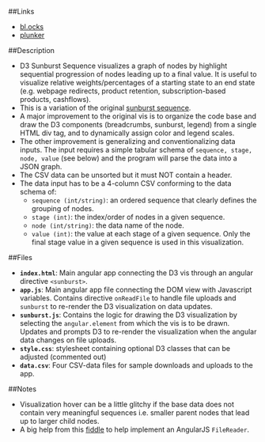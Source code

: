 ##Links
- [bl.ocks](http://bl.ocks.org/chrisrzhou/d5bdd8546f64ca0e4366) 
- [plunker](http://embed.plnkr.co/TgGw0V/preview)

##Description
- D3 Sunburst Sequence visualizes a graph of nodes by highlight sequential progression of nodes leading up to a final value.  It is useful to visualize relative weights/percentages of a starting state to an end state (e.g. webpage redirects, product retention, subscription-based products, cashflows).
- This is a variation of the original [sunburst sequence](http://bl.ocks.org/kerryrodden/7090426).
- A major improvement to the original vis is to organize the code base and draw the D3 components (breadcrumbs, sunburst, legend) from a single HTML div tag, and to dynamically assign color and legend scales.
- The other improvement is generalizing and conventionalizing data inputs. The input requires a simple tabular schema of `sequence, stage, node, value` (see below) and the program will parse the data into a JSON graph.
- The CSV data can be unsorted but it must NOT contain a header.
- The data input has to be a 4-column CSV conforming to the data schema of:
  - `sequence (int/string)`: an ordered sequence that clearly defines the grouping of nodes.
  - `stage (int)`: the index/order of nodes in a given sequence.
  - `node (int/string)`: the data name of the node.
  - `value (int)`: the value at each stage of a given sequence. Only the final stage value in a given sequence is used in this visualization.

##Files
- **`index.html`**: Main angular app connecting the D3 vis through an angular directive `<sunburst>`.
- **`app.js`**: Main angular app file connecting the DOM view with Javascript variables.  Contains directive `onReadFile` to handle file uploads and `sunburst` to re-render the D3 visualization on data updates.
- **`sunburst.js`**: Contains the logic for drawing the D3 visualization by selecting the `angular.element` from which the vis is to be drawn.  Updates and prompts D3 to re-render the visualization when the angular data changes on file uploads.
- **`style.css`**: stylesheet containing optional D3 classes that can be adjusted (commented out)
- **`data.csv`**: Four CSV-data files for sample downloads and uploads to the app.

##Notes
- Visualization hover can be a little glitchy if the base data does not contain very meaningful sequences i.e. smaller parent nodes that lead up to larger child nodes.
- A big help from this [fiddle](http://jsfiddle.net/alexsuch/6aG4x/) to help implement an AngularJS `FileReader`.